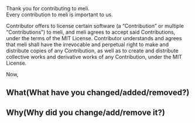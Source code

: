 Thank you for contributing to meli.                    
Every contribution to meli is important to us.                                  

Contributor offers to license certain software (a “Contribution” or multiple
“Contributions”) to meli, and meli agrees to accept said Contributions,
under the terms of the MIT License.
Contributor understands and agrees that meli shall have the irrevocable and perpetual right to make
and distribute copies of any Contribution, as well as to create and distribute collective works and
derivative works of any Contribution, under the MIT License.


Now,                   

## What(What have you changed/added/removed?)


## Why(Why did you change/add/remove it?)

